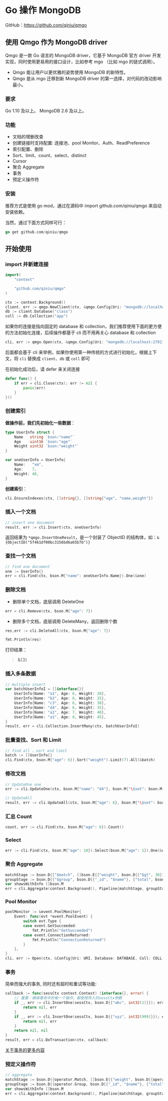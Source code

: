 # Go 操作 MongoDB

GitHub：https://github.com/qiniu/qmgo

## 使用 Qmgo 作为 MongoDB driver

Qmgo 是一款 Go 语言的 MongoDB driver，它基于 MongoDB 官方 driver 开发实现，同时使用更易用的接口设计，比如参考 mgo （比如 mgo 的链式调用）。

- Qmgo 能让用户以更优雅的姿势使用 MongoDB 的新特性。
- Qmgo 是从 mgo 迁移到新 MongoDB driver 的第一选择，对代码的改动影响最小。

### 要求

Go 1.10 及以上。
MongoDB 2.6 及以上。

### 功能

- 文档的增删改查
- 创建链接时支持配置: 连接池、pool Monitor、Auth、ReadPreference
- 索引配置、删除
- Sort、limit、count、select、distinct
- Cursor
- 聚合 Aggregate
- 事务
- 预定义操作符

### 安装

推荐方式是使用 go mod，通过在源码中 import github.com/qiniu/qmgo 来自动安装依赖。

当然，通过下面方式同样可行：

```go
go get github.com/qiniu/qmgo
```

## 开始使用

### import 并新建连接

```go
import(
    "context"

    "github.com/qiniu/qmgo"
)

ctx := context.Background()
client, err := qmgo.NewClient(ctx, &qmgo.Config{Uri: "mongodb://localhost:27017"})
db := client.Database("class")
coll := db.Collection("app")
```

如果你的连接是指向固定的 database 和 collection，我们推荐使用下面的更方便的方法初始化连接，后续操作都基于 cli 而不用再关心 database 和 collection

```go
cli, err := qmgo.Open(ctx, &qmgo.Config{Uri: "mongodb://localhost:27017", Database: "class", Coll: "app"})
```

后面都会基于 cli 来举例，如果你使用第一种传统的方式进行初始化，根据上下文，将 `cli` 替换成 `client`、`db` 或 `coll` 即可

在初始化成功后，请 defer 来关闭连接

```go
defer func() {
    if err = cli.Close(ctx); err != nil {
        panic(err)
    }
}()
```

### 创建索引

**做操作前，我们先初始化一些数据**：

```go
type UserInfo struct {
	Name   string `bson:"name"`
	Age    uint16 `bson:"age"`
	Weight uint32 `bson:"weight"`
}

var oneUserInfo = UserInfo{
	Name:   "xm",
	Age:    7,
	Weight: 40,
}
```

**创建索引**：

```go
cli.EnsureIndexes(ctx, []string{}, []string{"age", "name,weight"})
```

### 插入一个文档

```go
// insert one document
result, err := cli.Insert(ctx, oneUserInfo)
```

返回结果为 `*qmgo.InsertOneResult`，是一个封装了 ObjectID 的结构体，如：`&{ObjectID("5f461df00bc3156bd6a65b7b")}`

### 查找一个文档

```go
// find one document
one := UserInfo{}
err = cli.Find(ctx, bson.M{"name": oneUserInfo.Name}).One(&one)
```

### 删除文档

- 删除单个文档，底层调用 DeleteOne

```go
err = cli.Remove(ctx, bson.M{"age": 7})
```

- 删除多个文档，底层调用 DeleteMany，返回删除个数

```go
res,err := cli.DeleteAll(ctx, bson.M{"age": 7})

fmt.Println(res)
```

打印结果：

> &{3}

### 插入多条数据

```go
// multiple insert
var batchUserInfoI = []interface{}{
	UserInfo{Name: "a1", Age: 6, Weight: 20},
	UserInfo{Name: "b2", Age: 6, Weight: 25},
	UserInfo{Name: "c3", Age: 6, Weight: 30},
	UserInfo{Name: "d4", Age: 6, Weight: 35},
	UserInfo{Name: "a1", Age: 7, Weight: 40},
	UserInfo{Name: "a1", Age: 8, Weight: 45},
}
result, err = cli.Collection.InsertMany(ctx, batchUserInfoI)
```

### 批量查找、Sort 和 Limit

```go
// find all 、sort and limit
batch := []UserInfo{}
cli.Find(ctx, bson.M{"age": 6}).Sort("weight").Limit(7).All(&batch)
```

### 修改文档

```go
// UpdateOne one
err := cli.UpdateOne(ctx, bson.M{"name": "d4"}, bson.M{"\$set": bson.M{"age": 7}})

// UpdateAll
result, err := cli.UpdateAll(ctx, bson.M{"age": 6}, bson.M{"\$set": bson.M{"age": 10}})
```

### 汇总 Count

```go
count, err := cli.Find(ctx, bson.M{"age": 6}).Count()
```

### Select

```go
err := cli.Find(ctx, bson.M{"age": 10}).Select(bson.M{"age": 1}).One(&one)
```

### 聚合 Aggregate

```go
matchStage := bson.D{{"$match", []bson.E{{"weight", bson.D{{"$gt", 30}}}}}}
groupStage := bson.D{{"$group", bson.D{{"_id", "$name"}, {"total", bson.D{{"$sum", "$age"}}}}}}
var showsWithInfo []bson.M
err = cli.Aggregate(context.Background(), Pipeline{matchStage, groupStage}).All(&showsWithInfo)
```

### Pool Monitor

```go
poolMonitor := &event.PoolMonitor{
	Event: func(evt *event.PoolEvent) {
		switch evt.Type {
		case event.GetSucceeded:
			fmt.Println("GetSucceeded")
		case event.ConnectionReturned:
			fmt.Println("ConnectionReturned")
		}
	},
}
cli, err := Open(ctx, &Config{Uri: URI, Database: DATABASE, Coll: COLL, PoolMonitor: poolMonitor})

```

### 事务

简单而强大的事务, 同时还有超时和重试等功能:

```go
callback := func(sessCtx context.Context) (interface{}, error) {
    // 重要：确保事务中的每一个操作，都使用传入的sessCtx参数
    if _, err := cli.InsertOne(sessCtx, bson.D{{"abc", int32(1)}}); err != nil {
        return nil, err
    }
    if _, err := cli.InsertOne(sessCtx, bson.D{{"xyz", int32(999)}}); err != nil {
        return nil, err
    }
    return nil, nil
}
result, err = cli.DoTransaction(ctx, callback)
```

[关于事务的更多内容](https://github.com/qiniu/qmgo/wiki/Transactions)

### 预定义操作符

```go
// aggregate
matchStage := bson.D{{operator.Match, []bson.E{{"weight", bson.D{{operator.Gt, 30}}}}}}
groupStage := bson.D{{operator.Group, bson.D{{"_id", "$name"}, {"total", bson.D{{operator.Sum, "$age"}}}}}}
var showsWithInfo []bson.M
err = cli.Aggregate(context.Background(), Pipeline{matchStage, groupStage}).All(&showsWithInfo)
```

